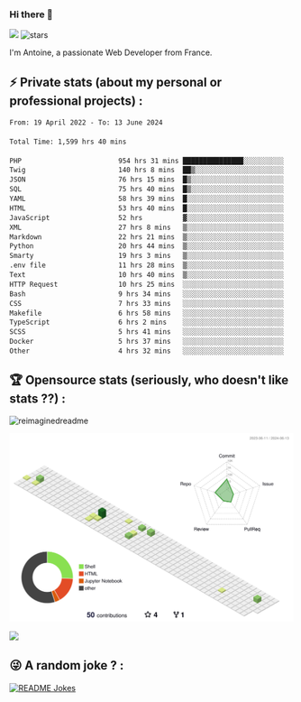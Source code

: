 ### Hi there 👋

![](https://komarev.com/ghpvc/?username=niotna)
<img src="https://img.shields.io/github/stars/niotna?label=Stars" alt="stars">

I'm Antoine, a passionate Web Developer from France.

## :zap: Private stats (about my personal or professional projects) : 

<!--START_SECTION:waka-->

```txt
From: 19 April 2022 - To: 13 June 2024

Total Time: 1,599 hrs 40 mins

PHP                        954 hrs 31 mins ███████████████░░░░░░░░░░   59.67 %
Twig                       140 hrs 8 mins  ██▒░░░░░░░░░░░░░░░░░░░░░░   08.76 %
JSON                       76 hrs 15 mins  █▒░░░░░░░░░░░░░░░░░░░░░░░   04.77 %
SQL                        75 hrs 40 mins  █▒░░░░░░░░░░░░░░░░░░░░░░░   04.73 %
YAML                       58 hrs 39 mins  █░░░░░░░░░░░░░░░░░░░░░░░░   03.67 %
HTML                       53 hrs 40 mins  █░░░░░░░░░░░░░░░░░░░░░░░░   03.35 %
JavaScript                 52 hrs          ▓░░░░░░░░░░░░░░░░░░░░░░░░   03.25 %
XML                        27 hrs 8 mins   ▒░░░░░░░░░░░░░░░░░░░░░░░░   01.70 %
Markdown                   22 hrs 21 mins  ▒░░░░░░░░░░░░░░░░░░░░░░░░   01.40 %
Python                     20 hrs 44 mins  ▒░░░░░░░░░░░░░░░░░░░░░░░░   01.30 %
Smarty                     19 hrs 3 mins   ▒░░░░░░░░░░░░░░░░░░░░░░░░   01.19 %
.env file                  11 hrs 28 mins  ▒░░░░░░░░░░░░░░░░░░░░░░░░   00.72 %
Text                       10 hrs 40 mins  ▒░░░░░░░░░░░░░░░░░░░░░░░░   00.67 %
HTTP Request               10 hrs 25 mins  ░░░░░░░░░░░░░░░░░░░░░░░░░   00.65 %
Bash                       9 hrs 34 mins   ░░░░░░░░░░░░░░░░░░░░░░░░░   00.60 %
CSS                        7 hrs 33 mins   ░░░░░░░░░░░░░░░░░░░░░░░░░   00.47 %
Makefile                   6 hrs 58 mins   ░░░░░░░░░░░░░░░░░░░░░░░░░   00.44 %
TypeScript                 6 hrs 2 mins    ░░░░░░░░░░░░░░░░░░░░░░░░░   00.38 %
SCSS                       5 hrs 41 mins   ░░░░░░░░░░░░░░░░░░░░░░░░░   00.36 %
Docker                     5 hrs 37 mins   ░░░░░░░░░░░░░░░░░░░░░░░░░   00.35 %
Other                      4 hrs 32 mins   ░░░░░░░░░░░░░░░░░░░░░░░░░   00.28 %
```

<!--END_SECTION:waka-->

## :trophy: Opensource stats (seriously, who doesn't like stats ??) : 

<!---
[![Top Langs](https://github-readme-stats.vercel.app/api/top-langs/?username=niotna)](https://github.com/anuraghazra/github-readme-stats) 
-->
<img src="https://myreadme.vercel.app/api/embed/niotna?panels=userstatistics,toprepositories,toplanguages,commitgraph" alt="reimaginedreadme" />

![](./profile-3d-contrib/profile-green-animate.svg)

<img src="https://github-profile-trophy.vercel.app/?username=niotna&theme=juicyfresh&no-bg=true" />

## :stuck_out_tongue_winking_eye: A random joke ? : 

<a href="https://readme-jokes.vercel.app"><img align="center" src="https://readme-jokes.vercel.app/api" alt="README Jokes"></a>

